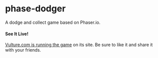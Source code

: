 phase-dodger
============

A dodge and collect game based on Phaser.io.

#### See It Live!
[Vulture.com is running the game]("http://www.vulture.com/2014/05/game-of-thrones-arcade-game-tyrion-drinks.html" "Game of Thrones game") on its site. Be sure to like it and share it with your friends.
